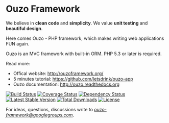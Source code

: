 Ouzo Framework
==============

We believe in **clean code** and **simplicity**. We value **unit testing** and **beautiful design**.

Here comes Ouzo - PHP framework, which makes writing web applications FUN again.

Ouzo is an MVC framework with built-in ORM. PHP 5.3 or later is required.

Read more:
* Offical website: http://ouzoframework.org/
* 5 minutes tutorial: https://github.com/letsdrink/ouzo-app
* Ouzo documentation: http://ouzo.readthedocs.org

[![Build Status](https://travis-ci.org/letsdrink/ouzo.png?branch=master)](https://travis-ci.org/letsdrink/ouzo)
[![Coverage Status](https://coveralls.io/repos/letsdrink/ouzo/badge.png)](https://coveralls.io/r/letsdrink/ouzo)
[![Dependency Status](https://www.versioneye.com/php/letsdrink:ouzo/dev-master/badge.png)](https://www.versioneye.com/php/letsdrink:ouzo/dev-master)
[![Latest Stable Version](https://poser.pugx.org/letsdrink/ouzo/v/stable.svg)](https://packagist.org/packages/letsdrink/ouzo)
[![Total Downloads](https://poser.pugx.org/letsdrink/ouzo/downloads.svg)](https://packagist.org/packages/letsdrink/ouzo)
[![License](https://poser.pugx.org/letsdrink/ouzo/license.svg)](https://packagist.org/packages/letsdrink/ouzo)

For ideas, questions, discussions write to *ouzo-framework@googlegroups.com*.
